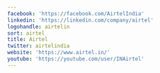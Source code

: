 ```yaml
---
facebook: 'https://facebook.com/AirtelIndia'
linkedin: 'https://linkedin.com/company/airtel'
logohandle: airtelin
sort: airtel
title: Airtel
twitter: airtelindia
website: 'https://www.airtel.in/'
youtube: 'https://youtube.com/user/INAirtel'
---
```


